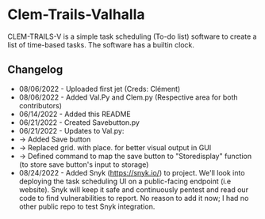 # Clem-Trails-Valhalla
CLEM-TRAILS-V is a simple task scheduling (To-do list) software to create a list of time-based tasks. The software has a builtin clock.

## Changelog
- 08/06/2022 - Uploaded first jet (Creds: Clément)
- 08/06/2022 - Added Val.Py and Clem.py (Respective area for both contributors)
- 06/14/2022 - Added this README
- 06/21/2022 - Created Savebutton.py 
- 06/21/2022 - Updates to Val.py: 
- → Added Save button
- → Replaced grid. with place. for better visual output in GUI 
- → Defined command to map the save button to "Storedisplay" function (to store save button's input to storage)
- 08/24/2022 - Added Snyk (https://snyk.io/) to project. We'll look into deploying the task scheduling UI on a public-facing endpoint (i.e website). Snyk will keep it safe and continuously pentest and read our code to find vulnerabilities to report. No reason to add it now; I had no other public repo to test Snyk integration.
